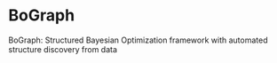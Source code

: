 # BoGraph
BoGraph: Structured Bayesian Optimization framework with automated structure discovery from data
